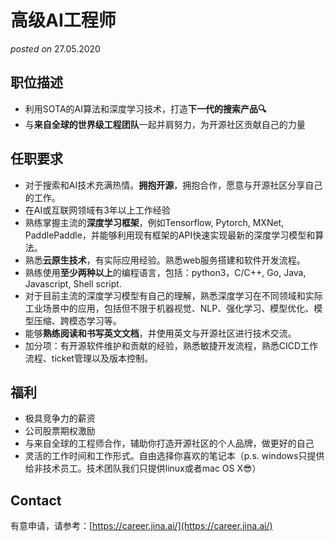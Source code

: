 # 高级AI工程师
*posted on* 27.05.2020


## 职位描述

- 利用SOTA的AI算法和深度学习技术，打造**下一代的搜索产品🔍**
- 与**来自全球的世界级工程团队**一起并肩努力，为开源社区贡献自己的力量

## 任职要求

- 对于搜索和AI技术充满热情。**拥抱开源**，拥抱合作，愿意与开源社区分享自己的工作。
- 在AI或互联网领域有3年以上工作经验
- 熟练掌握主流的**深度学习框架**，例如Tensorflow, Pytorch, MXNet, PaddlePaddle，并能够利用现有框架的API快速实现最新的深度学习模型和算法。
- 熟悉**云原生技术**，有实际应用经验。熟悉web服务搭建和软件开发流程。
- 熟练使用**至少两种以上**的编程语言，包括：python3，C/C++, Go, Java, Javascript, Shell script.
- 对于目前主流的深度学习模型有自己的理解，熟悉深度学习在不同领域和实际工业场景中的应用，包括但不限于机器视觉、NLP、强化学习、模型优化、模型压缩、跨模态学习等。
- 能够**熟练阅读和书写英文文档**，并使用英文与开源社区进行技术交流。
- 加分项：有开源软件维护和贡献的经验，熟悉敏捷开发流程，熟悉CICD工作流程、ticket管理以及版本控制。


## 福利

- 极具竞争力的薪资
- 公司股票期权激励
- 与来自全球的工程师合作，辅助你打造开源社区的个人品牌，做更好的自己
- 灵活的工作时间和工作形式。自由选择你喜欢的笔记本（p.s. windows只提供给非技术员工。技术团队我们只提供linux或者mac OS X😎）

## Contact

有意申请，请参考：[https://career.jina.ai/](https://career.jina.ai/)
